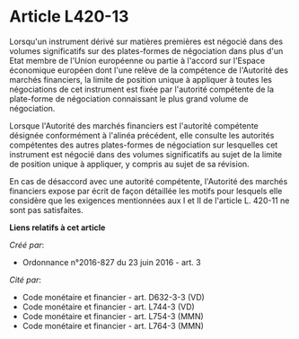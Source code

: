 # Article L420-13

Lorsqu'un instrument dérivé sur matières premières est négocié dans des volumes significatifs sur des plates-formes de
négociation dans plus d'un Etat membre de l'Union européenne ou partie à l'accord sur l'Espace économique européen dont l'une
relève de la compétence de l'Autorité des marchés financiers, la limite de position unique à appliquer à toutes les
négociations de cet instrument est fixée par l'autorité compétente de la plate-forme de négociation connaissant le plus grand
volume de négociation. 

Lorsque l'Autorité des marchés financiers est l'autorité compétente désignée conformément à l'alinéa précédent, elle consulte
les autorités compétentes des autres plates-formes de négociation sur lesquelles cet instrument est négocié dans des volumes
significatifs au sujet de la limite de position unique à appliquer, y compris au sujet de sa révision. 

En cas de désaccord avec une autorité compétente, l'Autorité des marchés financiers expose par écrit de façon détaillée les
motifs pour lesquels elle considère que les exigences mentionnées aux I et II de l'article L. 420-11 ne sont pas satisfaites.

**Liens relatifs à cet article**

_Créé par_:

  - Ordonnance n°2016-827 du 23 juin 2016 - art. 3

_Cité par_:

  - Code monétaire et financier - art. D632-3-3 (VD)
  - Code monétaire et financier - art. L744-3 (VD)
  - Code monétaire et financier - art. L754-3 (MMN)
  - Code monétaire et financier - art. L764-3 (MMN)
